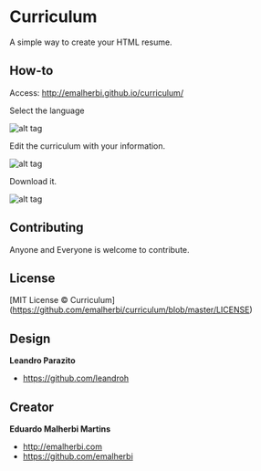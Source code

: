 Curriculum
==========

A simple way to create your HTML resume.

## How-to

Access: http://emalherbi.github.io/curriculum/

Select the language

![alt tag](http://emalherbi.github.io/curriculum/img/ex_lang.png)

Edit the curriculum with your information.

![alt tag](http://emalherbi.github.io/curriculum/img/ex_resume.png)

Download it.

![alt tag](http://emalherbi.github.io/curriculum/img/ex_save.png)

## Contributing

Anyone and Everyone is welcome to contribute.

## License

[MIT License © Curriculum] (https://github.com/emalherbi/curriculum/blob/master/LICENSE)

## Design

**Leandro Parazito**

- <https://github.com/leandroh>

## Creator

**Eduardo Malherbi Martins**

- <http://emalherbi.com>
- <https://github.com/emalherbi>